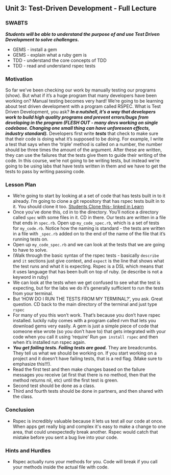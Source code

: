 ## Unit 3: Test-Driven Development - Full Lecture

### SWABTS 
***Students will be able to understand the purpose of and use Test Driven Development to solve challenges.***

+ GEMS - install a gem
+ GEMS - explain what a ruby gem is
+ TDD - understand the core concepts of TDD
+ TDD - read and understand rspec tests

### Motivation
So far we’ve been checking our work by manually testing our programs (show). But what if it’s a huge program that many developers have been working on? Manual testing becomes very hard! We’re going to be learning about test driven development with a program called RSPEC. What is Test Driven Development, you ask? ***In a nutshell, it’s a way that developers work to build high quality programs and prevent errors/bugs from developing in the program (FLESH OUT - many devs working on single codebase. Changing one small thing can have unforeseen effects, industry standard).*** Developers first write ***tests*** that check to make sure that their code is doing what it’s supposed to be doing. For example, I write a test that says when the ‘triple’ method is called on a number, the number should be three times the amount of the argument. After these are written, they can use the failures that the tests give them to guide their writing of the code. In this course, we’re not going to be writing tests, but instead we’re going to be using labs that have tests written in them and we have to get the tests to pass by writing passing code.

### Lesson Plan
+ We’re going to start by looking at a set of code that has tests built in to it already. I’m going to clone a git repository that has rspec tests built in to it. You should clone it too. [Students Clone this- linked in Learn](https://github.com/learn-co-curriculum/hs-tdd-structure-code-along)
+ Once you’ve done this, cd in to the directory. You’ll notice a directory called `spec` with some files in it. CD in there. Our tests are written in a file that ends in `spec.rb`. Open up `my_code_spec.rb`, which is a set of tests for `my_code.rb`. Notice how the naming is standard - the tests are written in a file with `_spec.rb` added on to the end of the name of the file that it’s running tests on.
+ Open up `my_code_spec.rb` and we can look at the tests that we are going to have to solve.
+ (Walk through the basic syntax of the rspec tests - basically `describe` and `it` sections just give context, and `expect` is the line that shows what the test runs and what it is expecting. Rspec is a DSL which means that it uses language that has been built on top of ruby. (ie describe is not a keyword in ruby)
+ We can look at the tests when we get confused to see what the test is expecting, but for the labs we do it’s generally sufficient to run the tests from your terminal. 
+ But ‘HOW DO I RUN THE TESTS FROM MY TERMINAL?’, you ask. Great question. CD back to the main directory of the terminal and just type `rspec`
+ For many of you this won’t work. That’s because you don’t have rspec installed. luckily ruby comes with a program called rvm that lets you download gems very easily. A gem is just a simple piece of code that someone else wrote (so you don’t have to) that gets integrated with your code when you call it using ‘require’ Run `gem install rspec` and then when it’s installed run rspec again.
+ ***You get failing tests. Failing tests are good.*** They are breadcrumbs. They tell us what we should be working on. If you start working on a project and it doesn’t have failing tests, that is a red flag. (Make sure to emphasize this!!!). 
+ Read the first test and then make changes based on the failure messages you receive (at first that there is no method, then that the method returns nil, etc) until the first test is green.
+ Second test should be done as a class.
+ Third and fourth tests should be done in partners, and then shared with the class.

### Conclusion
+ Rspec is incredibly valuable because it lets us test all our code at once. When apps get really big and complex it's easy to make a change to one area, that could unexpectedly break another. Rspec would catch that mistake before you sent a bug live into your code.


### Hints and Hurdles
+ Rspec actually runs your methods for you. Code will break if you call your methods inside the actual file with code.